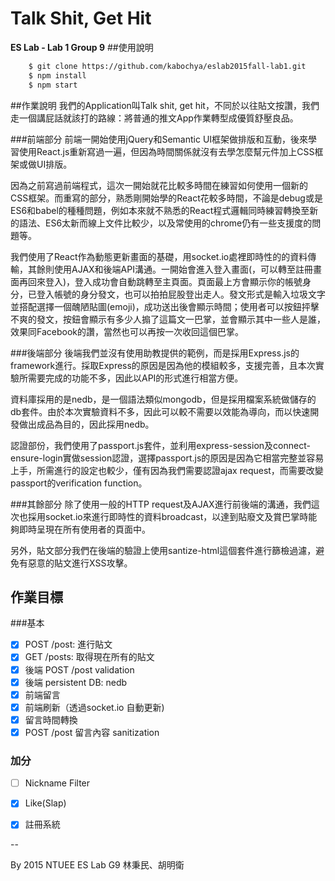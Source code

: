# Talk Shit, Get Hit 
**ES Lab - Lab 1 Group 9**
##使用說明
```bash
	$ git clone https://github.com/kabochya/eslab2015fall-lab1.git
	$ npm install
	$ npm start
```
##作業說明
我們的Application叫Talk shit, get hit，不同於以往貼文按讚，我們走一個講屁話就該打的路線：將普通的推文App作業轉型成優質舒壓良品。  


###前端部分前端一開始使用jQuery和Semantic UI框架做排版和互動，後來學習使用React.js重新寫過一遍，但因為時間關係就沒有去學怎麼幫元件加上CSS框架或做UI排版。  因為之前寫過前端程式，這次一開始就花比較多時間在練習如何使用一個新的CSS框架。而重寫的部分，熟悉剛開始學的React花較多時間，不論是debug或是ES6和babel的種種問題，例如本來就不熟悉的React程式邏輯同時練習轉換至新的語法、ES6太新而線上文件比較少，以及常使用的chrome仍有一些支援度的問題等。  我們使用了React作為動態更新畫面的基礎，用socket.io處裡即時性的的資料傳輸，其餘則使用AJAX和後端API溝通。一開始會進入登入畫面(，可以轉至註冊畫面再回來登入)，登入成功會自動跳轉至主頁面。頁面最上方會顯示你的帳號身分，已登入帳號的身分發文，也可以拍拍屁股登出走人。發文形式是輸入垃圾文字並搭配選擇一個醜陋貼圖(emoji)，成功送出後會顯示時間；使用者可以按鈕抨擊不爽的發文，按鈕會顯示有多少人搧了這篇文一巴掌，並會顯示其中一些人是誰，效果同Facebook的讚，當然也可以再按一次收回這個巴掌。  

###後端部分
後端我們並沒有使用助教提供的範例，而是採用Express.js的framework進行。採取Express的原因是因為他的模組較多，支援完善，且本次實驗所需要完成的功能不多，因此以API的形式進行相當方便。  

資料庫採用的是nedb，是一個語法類似mongodb，但是採用檔案系統做儲存的db套件。由於本次實驗資料不多，因此可以較不需要以效能為導向，而以快速開發做出成品為目的，因此採用nedb。  

認證部份，我們使用了passport.js套件，並利用express-session及connect-ensure-login實做session認證，選擇passport.js的原因是因為它相當完整並容易上手，所需進行的設定也較少，僅有因為我們需要認證ajax request，而需要改變passport的verification function。

###其餘部分
除了使用一般的HTTP request及AJAX進行前後端的溝通，我們這次也採用socket.io來進行即時性的資料broadcast，以達到貼廢文及賞巴掌時能夠即時呈現在所有使用者的頁面中。  

另外，貼文部分我們在後端的驗證上使用santize-html這個套件進行篩檢過濾，避免有惡意的貼文進行XSS攻擊。

## 作業目標
###基本
- [x] POST /post: 進行貼文
- [x] GET /posts: 取得現在所有的貼文
- [x] 後端 POST /post validation
- [x] 後端 persistent DB: nedb
- [x] 前端留言
- [x] 前端刷新（透過socket.io 自動更新)
- [x] 留言時間轉換
- [x] POST /post 留言內容 sanitization

### 加分
- [ ] Nickname Filter
- [x] Like(Slap)
- [x] 註冊系統


--

By 2015 NTUEE ES Lab G9 林秉民、胡明衛

